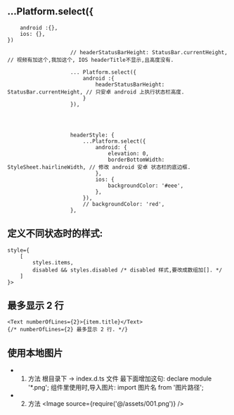 ##  ...Platform.select({
        android :{},
        ios: {},
    })

                        // headerStatusBarHeight: StatusBar.currentHeight, // 视频有加这个,我加这个, IOS headerTitle不显示,且高度没有.
                        
                        ... Platform.select({
                            android :{
                                headerStatusBarHeight: StatusBar.currentHeight, // 只安卓 android 上执行状态栏高度.
                            }
                        }),



                        
                        headerStyle: {
                            ...Platform.select({
                                android: {
                                    elevation: 0,
                                    borderBottomWidth: StyleSheet.hairlineWidth, // 修改 android 安卓 状态栏的底边框.
                                },
                                ios: {
                                    backgroundColor: '#eee',
                                },
                            }),
                            // backgroundColor: 'red',
                        },



##  定义不同状态时的样式:
    style={
        [
            styles.items, 
            disabled && styles.disabled /* disabled 样式,要改成数组加[]. */
        ]
    }>

##  最多显示 2 行
    <Text numberOfLines={2}>{item.title}</Text>
	{/* numberOfLines={2} 最多显示 2 行. */}


##  使用本地图片

 -  1. 方法
    根目录下 -> index.d.ts 文件  最下面增加这句: declare module '*.png';
    组件里使用时,导入图片: 
        import 图片名 from '图片路径'; 
        <Image source = {图片名} />
    
 -  2. 方法
    <Image source={require('@/assets/001.png')} />

    
